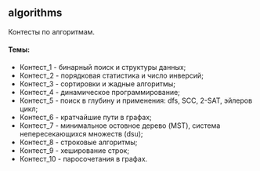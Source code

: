 ## algorithms

Контесты по алгоритмам.

#### Темы:
+ Контест_1 - бинарный поиск и структуры данных;
+ Контест_2 - порядковая статистика и число инверсий;
+ Контест_3 - сортировки и жадные алгоритмы;
+ Контест_4 - динамическое программирование;
+ Контест_5 - поиск в глубину и применения: dfs, SCC, 2-SAT, эйлеров цикл;
+ Контест_6 - кратчайшие пути в графах;
+ Контест_7 - минимальное остовное дерево (MST), система непересекающихся множеств (dsu);
+ Контест_8 - строковые алгоритмы;
+ Контест_9 - хеширование строк;
+ Контест_10 - паросочетания в графах.